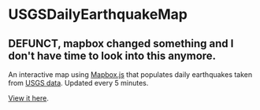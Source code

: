 # USGSDailyEarthquakeMap
## DEFUNCT, mapbox changed something and I don't have time to look into this anymore.

An interactive map using [Mapbox.js](https://www.mapbox.com/mapbox.js/api/v3.1.1/) that populates daily earthquakes taken from [USGS data](https://earthquake.usgs.gov/earthquakes/feed/v1.0/geojson.php). Updated every 5 minutes.

[View it here](https://ktndwn.github.io/USGSDailyEarthquakeMap/).
